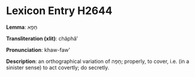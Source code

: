 # Lexicon Entry H2644

**Lemma**: חָפָא

**Transliteration (xlit)**: châphâʼ

**Pronunciation**: khaw-faw'

**Description**:
an orthographical variation of חָפָה; properly, to cover, i.e. (in a sinister sense) to act covertly; do secretly.
